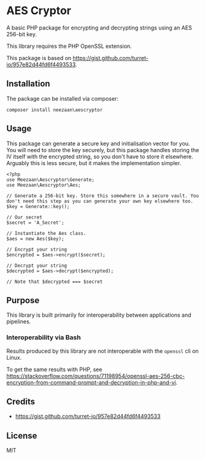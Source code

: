 # AES Cryptor

A basic PHP package for encrypting and decrypting strings using an AES 256-bit key.

This library requires the PHP OpenSSL extension.

This package is based on https://gist.github.com/turret-io/957e82d44fd6f4493533.

## Installation

The package can be installed via composer:

```
composer install neezaan\aescryptor
```

## Usage

This package can generate a secure key and initialisation vector for you. You will need to store the key securely, but this package handles storing the IV itself with the encrypted string, so you don't have to store it elsewhere.
Arguably this is less secure, but it makes the implementation simpler.

```
<?php 
use Meezaan\Aescryptor\Generate;
use Meezaan\Aescryptor\Aes;

// Generate a 256-bit key. Store this somewhere in a secure vault. You don't need this step as you can generate your own key elsewhere too.
$key = Generate::key();

// Our secret
$secret = 'A_Secret';

// Instantiate the Aes class.
$aes = new Aes($key);

// Encrypt your string
$encrypted = $aes->encrypt($secret);

// Decrypt your string
$decrypted = $aes->decrypt($encrypted);

// Note that $decrypted === $secret

```
## Purpose

This library is built primarily for interoperability between applications and pipelines.

### Interoperability via Bash

Results produced by this library are not interoperable with the `openssl` cli on Linux.

To get the same results with PHP, see https://stackoverflow.com/questions/71198954/openssl-aes-256-cbc-encryption-from-command-prompt-and-decryption-in-php-and-vi.


## Credits

* https://gist.github.com/turret-io/957e82d44fd6f4493533

## License

MIT
